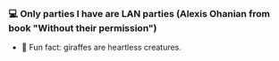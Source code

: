  ### 💻 Only parties I have are LAN parties (Alexis Ohanian from book "Without their permission") 

<!-- - 🕤 I’m currently working on a personally engineered clock, that will run on raspberry pi. -->
<!-- - 🐍 I’m currently learning python and not only. 
- 🎓 I’m looking to collaborate on everything fun and open-source. 
- 💭 Ask me about privacy and war history (yeah, totally unrelated things). 
- 📧 How to reach me: email me at 1155149128@link.cuhk.edu.hk -->
- 🦒 Fun fact: giraffes are heartless creatures.
<!-- - 🎨 Hobby: playing startegy games and watching memes.
 -->

